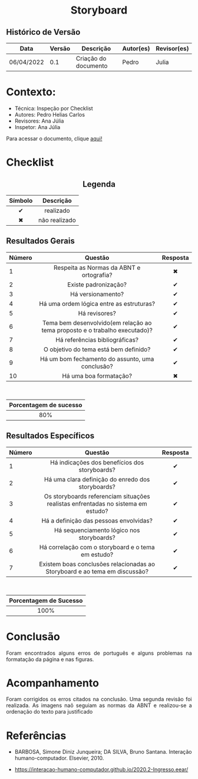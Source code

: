 # <center>Storyboard

## Histórico de Versão

| Data       | Versão | Descrição            | Autor(es) | Revisor(es) |
| ---------- | ------ | -------------------- | --------- | ----------- |
| 06/04/2022 | 0.1    | Criação do documento | Pedro     | Julia       |

<div align="justify">

# Contexto:

- Técnica: Inspeção por Checklist
- Autores: Pedro Helias Carlos
- Revisores: Ana Júlia
- Inspetor: Ana Júlia

Para acessar o documento, clique <a href="documentos/paginas/projeto/StoryBoard/storyBoard.md">aqui!</a>

# Checklist

## <center>Legenda

<div align="center">

| Símbolo   | Descrição              |
| --------- | ---------------------- |
| <center>✔ | <center>realizado      |
| <center>✖ | <center> não realizado |

</div>

## Resultados Gerais

<div align = "center">

| Número | Questão                                                                            | Resposta  |
| ------ | ---------------------------------------------------------------------------------- | --------- |
| 1      | <center>Respeita as Normas da ABNT e ortografia?                                   | <center>✖ |
| 2      | <center>Existe padronização?                                                       | <center>✔ |
| 3      | <center>Há versionamento?                                                          | <center>✔ |
| 4      | <center>Há uma ordem lógica entre as estruturas?                                   | <center>✔ |
| 5      | <center>Há revisores?                                                              | <center>✔ |
| 6      | <center>Tema bem desenvolvido(em relação ao tema proposto e o trabalho executado)? | <center>✔ |
| 7      | <center>Há referências bibliográficas?                                             | <center>✔ |
| 8      | <center>O objetivo do tema está bem definido?                                      | <center>✔ |
| 9      | <center>Há um bom fechamento do assunto, uma conclusão?                            | <center>✔ |
| 10     | <center>Há uma boa formatação?                                                     | <center>✖ |

<br>

| Porcentagem de sucesso |
| ----------- |
| <center>80% |

</div>

## Resultados Específicos

<div align = "center">

| Número | Questão                                                                                  | Resposta  |
| ------ | ---------------------------------------------------------------------------------------- | --------- |
| 1      | <center> Há indicações dos benefícios dos storyboards?                                   | <center>✔ |
| 2      | <center>Há uma clara definição do enredo dos storyboards?                                | <center>✔ |
| 3      | <center>Os storyboards referenciam situações realistas enfrentadas no sistema em estudo? | <center>✔ |
| 4      | <center>Há a definição das pessoas envolvidas?                                           | <center>✔ |
| 5      | <center>Há sequenciamento lógico nos storyboards?                                        | <center>✔ |
| 6      | <center>Há correlação com o storyboard e o tema em estudo?                               | <center>✔ |
| 7      | <center>Existem boas conclusões relacionadas ao Storyboard e ao tema em discussão?       | <center>✔ |

<br>

| Porcentagem de Sucesso  |
| ------------ |
| <center>100% |

</div>

# Conclusão

Foram encontrados alguns erros de português e alguns problemas na formatação da página e nas figuras.

# Acompanhamento

Foram corrigidos os erros citados na conclusão. Uma segunda revisão foi realizada. As imagens naõ seguiam as normas da ABNT e realizou-se a ordenação do texto para justificado

# Referências

- BARBOSA, Simone Diniz Junqueira; DA SILVA, Bruno Santana. Interação humano-computador. Elsevier, 2010.

- https://interacao-humano-computador.github.io/2020.2-Ingresso.eear/
